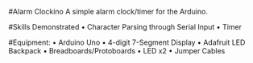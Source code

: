 #Alarm Clockino
A simple alarm clock/timer for the Arduino.

#Skills Demonstrated
• Character Parsing through Serial Input
• Timer


#Equipment:
• Arduino Uno
• 4-digit 7-Segment Display
• Adafruit LED Backpack
• Breadboards/Protoboards
• LED x2
• Jumper Cables

